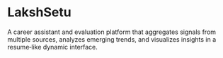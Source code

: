 # LakshSetu
A career assistant and evaluation platform that aggregates signals from multiple sources, analyzes emerging trends, and visualizes insights in a resume‑like dynamic interface.
